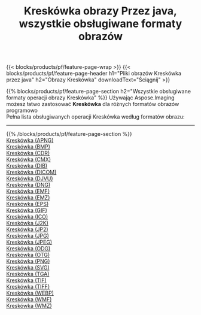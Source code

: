 ﻿---
title: Kreskówka obrazy Przez java, wszystkie obsługiwane formaty obrazów 
weight: 3920
url: /pl/java/cartoonify 
lang: pl
langdirlevel: 2
locales: zh-hans,ja,it,ru,de,es,fr,nl,id,lt,pl,pt,vi,tr,ko,zh-hant,ar,hi,th,sv,cs,uk,he
description: Używając Aspose.Imaging możesz łatwo Kreskówka obrazy Via java
---

{{< blocks/products/pf/feature-page-wrap >}}
{{< blocks/products/pf/feature-page-header h1="Pliki obrazów Kreskówka przez java" h2="Obrazy Kreskówka" downloadText="Ściągnij" >}}


{{% blocks/products/pf/feature-page-section  h2="Wszystkie obsługiwane formaty operacji obrazy Kreskówka" %}}
Używając Aspose.Imaging możesz łatwo zastosować **Kreskówka** dla różnych formatów obrazów programowo
<br/>
Pełna lista obsługiwanych operacji Kreskówka według formatów obrazu:
<hr/>
{{% /blocks/products/pf/feature-page-section %}}
<div class="container-fluid productfamilypage bg-gray">
    <div class="convertypes bg-gray agp-content section">
        <div class="container">
		<div class="row other-converters">
		    <div class='col-md-2 other-converter remove-lp remove-rp'><a href="/imaging/pl/java/cartoonify/apng" >Kreskówka (APNG)</a></div><div class='col-md-2 other-converter remove-lp remove-rp'><a href="/imaging/pl/java/cartoonify/bmp" >Kreskówka (BMP)</a></div><div class='col-md-2 other-converter remove-lp remove-rp'><a href="/imaging/pl/java/cartoonify/cdr" >Kreskówka (CDR)</a></div><div class='col-md-2 other-converter remove-lp remove-rp'><a href="/imaging/pl/java/cartoonify/cmx" >Kreskówka (CMX)</a></div><div class='col-md-2 other-converter remove-lp remove-rp'><a href="/imaging/pl/java/cartoonify/dib" >Kreskówka (DIB)</a></div><div class='col-md-2 other-converter remove-lp remove-rp'><a href="/imaging/pl/java/cartoonify/dicom" >Kreskówka (DICOM)</a></div><div class='col-md-2 other-converter remove-lp remove-rp'><a href="/imaging/pl/java/cartoonify/djvu" >Kreskówka (DJVU)</a></div><div class='col-md-2 other-converter remove-lp remove-rp'><a href="/imaging/pl/java/cartoonify/dng" >Kreskówka (DNG)</a></div><div class='col-md-2 other-converter remove-lp remove-rp'><a href="/imaging/pl/java/cartoonify/emf" >Kreskówka (EMF)</a></div><div class='col-md-2 other-converter remove-lp remove-rp'><a href="/imaging/pl/java/cartoonify/emz" >Kreskówka (EMZ)</a></div><div class='col-md-2 other-converter remove-lp remove-rp'><a href="/imaging/pl/java/cartoonify/eps" >Kreskówka (EPS)</a></div><div class='col-md-2 other-converter remove-lp remove-rp'><a href="/imaging/pl/java/cartoonify/gif" >Kreskówka (GIF)</a></div><div class='col-md-2 other-converter remove-lp remove-rp'><a href="/imaging/pl/java/cartoonify/ico" >Kreskówka (ICO)</a></div><div class='col-md-2 other-converter remove-lp remove-rp'><a href="/imaging/pl/java/cartoonify/j2k" >Kreskówka (J2K)</a></div><div class='col-md-2 other-converter remove-lp remove-rp'><a href="/imaging/pl/java/cartoonify/jp2" >Kreskówka (JP2)</a></div><div class='col-md-2 other-converter remove-lp remove-rp'><a href="/imaging/pl/java/cartoonify/jpg" >Kreskówka (JPG)</a></div><div class='col-md-2 other-converter remove-lp remove-rp'><a href="/imaging/pl/java/cartoonify/jpeg" >Kreskówka (JPEG)</a></div><div class='col-md-2 other-converter remove-lp remove-rp'><a href="/imaging/pl/java/cartoonify/odg" >Kreskówka (ODG)</a></div><div class='col-md-2 other-converter remove-lp remove-rp'><a href="/imaging/pl/java/cartoonify/otg" >Kreskówka (OTG)</a></div><div class='col-md-2 other-converter remove-lp remove-rp'><a href="/imaging/pl/java/cartoonify/png" >Kreskówka (PNG)</a></div><div class='col-md-2 other-converter remove-lp remove-rp'><a href="/imaging/pl/java/cartoonify/svg" >Kreskówka (SVG)</a></div><div class='col-md-2 other-converter remove-lp remove-rp'><a href="/imaging/pl/java/cartoonify/tga" >Kreskówka (TGA)</a></div><div class='col-md-2 other-converter remove-lp remove-rp'><a href="/imaging/pl/java/cartoonify/tif" >Kreskówka (TIF)</a></div><div class='col-md-2 other-converter remove-lp remove-rp'><a href="/imaging/pl/java/cartoonify/tiff" >Kreskówka (TIFF)</a></div><div class='col-md-2 other-converter remove-lp remove-rp'><a href="/imaging/pl/java/cartoonify/webp" >Kreskówka (WEBP)</a></div><div class='col-md-2 other-converter remove-lp remove-rp'><a href="/imaging/pl/java/cartoonify/wmf" >Kreskówka (WMF)</a></div><div class='col-md-2 other-converter remove-lp remove-rp'><a href="/imaging/pl/java/cartoonify/wmz" >Kreskówka (WMZ)</a></div>
                </div>
        </div>
    </div>
</div>
<br/>
